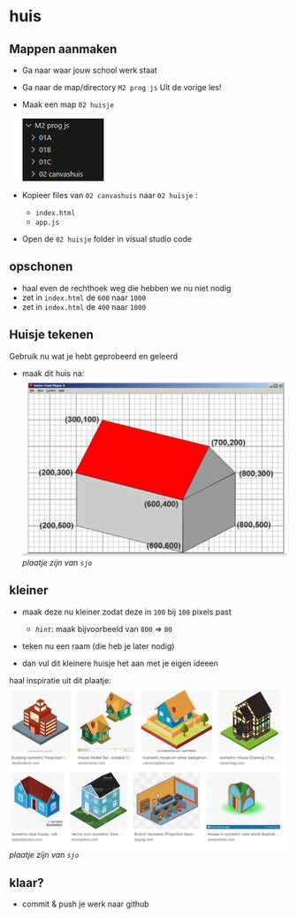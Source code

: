 # huis


## Mappen aanmaken

- Ga naar waar jouw school werk staat
- Ga naar de map/directory `M2 prog js`
Uit de vorige les!
- Maak een map `02 huisje`  
</br>![](img/huisstart.PNG)

- Kopieer files van  `02 canvashuis` naar `02 huisje`  :
    - `index.html`
    - `app.js`
- Open de `02 huisje` folder in visual studio code

## opschonen

- haal even de rechthoek weg die hebben we nu niet nodig
- zet in `index.html` de `600` naar `1000`
- zet in `index.html` de `400` naar `1000`

## Huisje tekenen

Gebruik nu wat je hebt geprobeerd en geleerd


- maak dit huis na:
</br>![](img/maakeenhuis.PNG)
*plaatje zijn van `sjo`*


## kleiner
- maak deze nu kleiner zodat deze in `100` bij `100` pixels past
    - *`hint`*: maak bijvoorbeeld van `800` => `80`
- teken nu een raam (die heb je later nodig)


- dan vul dit kleinere huisje het aan met je eigen ideeen

haal inspiratie uit dit plaatje:
</br>![](img/goedexcellent.PNG)
*plaatje zijn van `sjo`*


## klaar?

- commit & push je werk naar github

